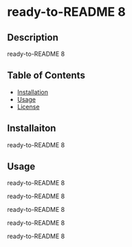 
  # ready-to-README 8
 
  ## Description
  
  ready-to-README 8
  
  ## Table of Contents
  - [Installation](#installation)
  - [Usage](#usage)
  - [License](#license)
     
  
  ## <a name="installation"></a>Installaiton
  
  ready-to-README 8
  
  ## <a name="usage"></a>Usage

  ready-to-README 8

  

  ready-to-README 8

  ready-to-README 8

  ready-to-README 8

  ready-to-README 8
